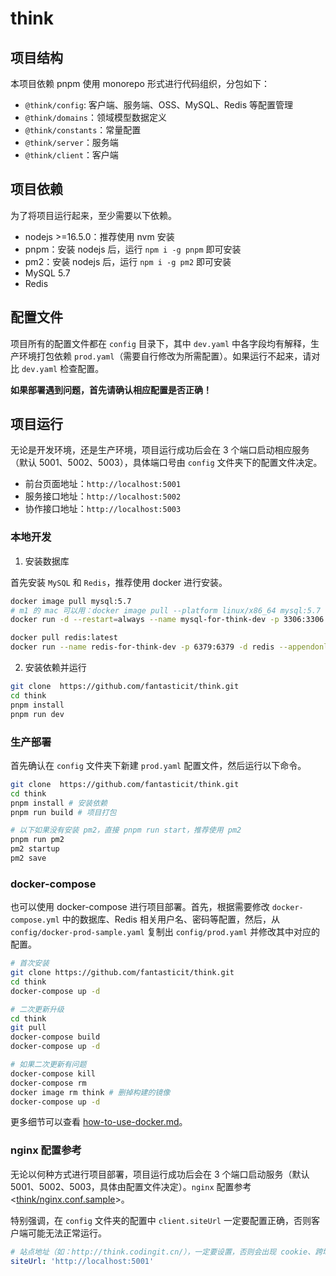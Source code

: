 # think

## 项目结构

本项目依赖 pnpm 使用 monorepo 形式进行代码组织，分包如下：

- `@think/config`: 客户端、服务端、OSS、MySQL、Redis 等配置管理
- `@think/domains`：领域模型数据定义
- `@think/constants`：常量配置
- `@think/server`：服务端
- `@think/client`：客户端

## 项目依赖

为了将项目运行起来，至少需要以下依赖。

- nodejs >=16.5.0：推荐使用 nvm 安装
- pnpm：安装 nodejs 后，运行 `npm i -g pnpm` 即可安装
- pm2：安装 nodejs 后，运行 `npm i -g pm2` 即可安装
- MySQL 5.7
- Redis

## 配置文件

项目所有的配置文件都在 `config` 目录下，其中 `dev.yaml` 中各字段均有解释，生产环境打包依赖 `prod.yaml`（需要自行修改为所需配置）。如果运行不起来，请对比 `dev.yaml` 检查配置。

**如果部署遇到问题，首先请确认相应配置是否正确！**

## 项目运行

无论是开发环境，还是生产环境，项目运行成功后会在 3 个端口启动相应服务（默认 5001、5002、5003），具体端口号由 `config` 文件夹下的配置文件决定。

- 前台页面地址：`http://localhost:5001`
- 服务接口地址：`http://localhost:5002`
- 协作接口地址：`http://localhost:5003`

### 本地开发

1. 安装数据库

首先安装 `MySQL` 和 `Redis`，推荐使用 docker 进行安装。

```bash
docker image pull mysql:5.7
# m1 的 mac 可以用：docker image pull --platform linux/x86_64 mysql:5.7
docker run -d --restart=always --name mysql-for-think-dev -p 3306:3306 -e MYSQL_ROOT_PASSWORD=root -e MYSQL_USER=think -e MYSQL_PASSWORD=think -e MYSQL_DATABASE=think mysql:5.7 --character-set-server=utf8mb4 --collation-server=utf8mb4_unicode_ci

docker pull redis:latest
docker run --name redis-for-think-dev -p 6379:6379 -d redis --appendonly yes --requirepass "root"
```

2. 安装依赖并运行

```bash
git clone  https://github.com/fantasticit/think.git
cd think
pnpm install
pnpm run dev
```

### 生产部署

首先确认在 `config` 文件夹下新建 `prod.yaml` 配置文件，然后运行以下命令。

```bash
git clone  https://github.com/fantasticit/think.git
cd think
pnpm install # 安装依赖
pnpm run build # 项目打包

# 以下如果没有安装 pm2，直接 pnpm run start，推荐使用 pm2
pnpm run pm2
pm2 startup
pm2 save
```

### docker-compose

也可以使用 docker-compose 进行项目部署。首先，根据需要修改 `docker-compose.yml` 中的数据库、Redis 相关用户名、密码等配置，然后，从 `config/docker-prod-sample.yaml` 复制出 `config/prod.yaml` 并修改其中对应的配置。

```bash
# 首次安装
git clone https://github.com/fantasticit/think.git
cd think
docker-compose up -d

# 二次更新升级
cd think
git pull
docker-compose build
docker-compose up -d

# 如果二次更新有问题
docker-compose kill
docker-compose rm
docker image rm think # 删掉构建的镜像
docker-compose up -d
```

更多细节可以查看 [how-to-use-docker.md](./how-to-use-docker.md)。

### nginx 配置参考

无论以何种方式进行项目部署，项目运行成功后会在 3 个端口启动服务（默认 5001、5002、5003，具体由配置文件决定）。`nginx` 配置参考 <[think/nginx.conf.sample](https://github.com/fantasticit/think/blob/main/nginx.conf.sample)>。

特别强调，在 `config` 文件夹的配置中 `client.siteUrl` 一定要配置正确，否则客户端可能无法正常运行。

```yaml
# 站点地址（如：http://think.codingit.cn/），一定要设置，否则会出现 cookie、跨域等问题
siteUrl: 'http://localhost:5001'
```
